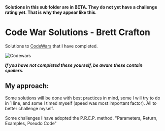 **Solutions in this sub folder are in BETA. They do not yet have a challenge rating yet. That is why they appear like this.**

# Code War Solutions - Brett Crafton

Solutions to <a target="_blank" rel="noopener noreferrer" href="https://www.codewars.com/r/muPVgA">CodeWars</a> that I have completed.<br>

![Codewars](https://github.r2v.ch/codewars?user=bcrafton&name=true&top_languages=true&stroke=%23BB432C)

***If you have not completed these yourself, be aware these contain spoilers.***

## My approach:

Some solutions will be done with best practices in mind, some I will try to do in 1 line, and some I timed myself (speed was most important factor). All to better challenge myself.

Some challenges I have adopted the P.R.E.P. method. "Parameters, Return, Examples, Pseudo Code"

